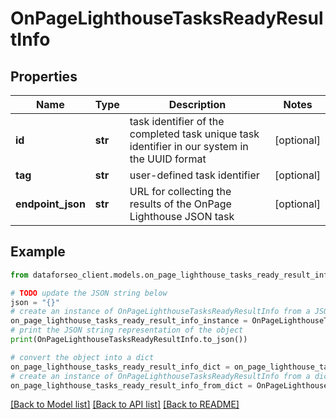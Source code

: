 # OnPageLighthouseTasksReadyResultInfo


## Properties

Name | Type | Description | Notes
------------ | ------------- | ------------- | -------------
**id** | **str** | task identifier of the completed task unique task identifier in our system in the UUID format | [optional] 
**tag** | **str** | user-defined task identifier | [optional] 
**endpoint_json** | **str** | URL for collecting the results of the OnPage Lighthouse JSON task | [optional] 

## Example

```python
from dataforseo_client.models.on_page_lighthouse_tasks_ready_result_info import OnPageLighthouseTasksReadyResultInfo

# TODO update the JSON string below
json = "{}"
# create an instance of OnPageLighthouseTasksReadyResultInfo from a JSON string
on_page_lighthouse_tasks_ready_result_info_instance = OnPageLighthouseTasksReadyResultInfo.from_json(json)
# print the JSON string representation of the object
print(OnPageLighthouseTasksReadyResultInfo.to_json())

# convert the object into a dict
on_page_lighthouse_tasks_ready_result_info_dict = on_page_lighthouse_tasks_ready_result_info_instance.to_dict()
# create an instance of OnPageLighthouseTasksReadyResultInfo from a dict
on_page_lighthouse_tasks_ready_result_info_from_dict = OnPageLighthouseTasksReadyResultInfo.from_dict(on_page_lighthouse_tasks_ready_result_info_dict)
```
[[Back to Model list]](../README.md#documentation-for-models) [[Back to API list]](../README.md#documentation-for-api-endpoints) [[Back to README]](../README.md)


